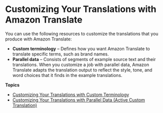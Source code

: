 # Customizing Your Translations with Amazon Translate<a name="customizing-translations"></a>

You can use the following resources to customize the translations that you produce with Amazon Translate:
+ **Custom terminology** – Defines how you want Amazon Translate to translate specific terms, such as brand names\.
+ **Parallel data** – Consists of segments of example source text and their translations\. When you customize a job with parallel data, Amazon Translate adapts the translation output to reflect the style, tone, and word choices that it finds in the example translations\.

**Topics**
+ [Customizing Your Translations with Custom Terminology](how-custom-terminology.md)
+ [Customizing Your Translations with Parallel Data \(Active Custom Translation\)](customizing-translations-parallel-data.md)